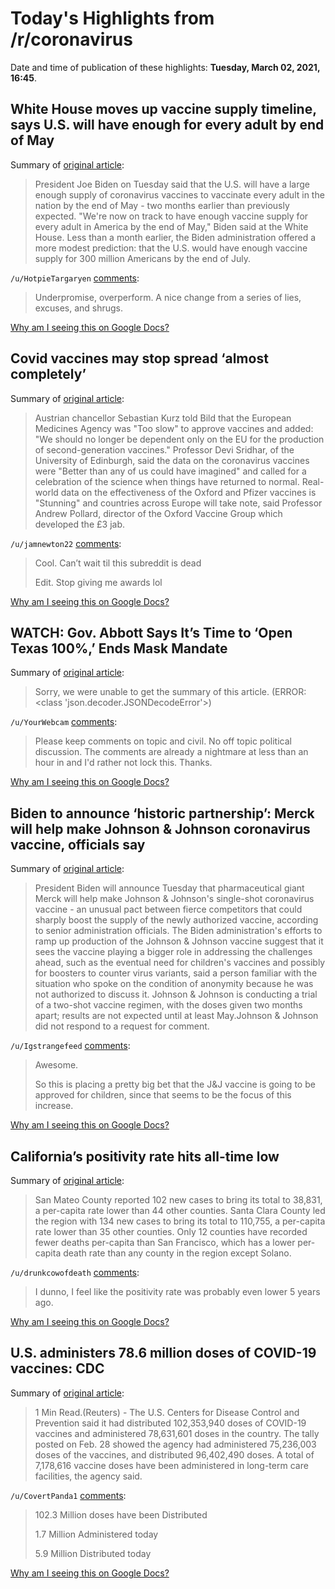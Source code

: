# Today's Highlights from /r/coronavirus

Date and time of publication of these highlights: **Tuesday, March 02, 2021, 16:45**.

## White House moves up vaccine supply timeline, says U.S. will have enough for every adult by end of May

Summary of [original article](https://www.cnbc.com/2021/03/02/white-house-moves-up-vaccine-supply-timeline-says-us-will-have-enough-for-every-adult-by-end-of-may.html):

> President Joe Biden on Tuesday said that the U.S. will have a large enough supply of coronavirus vaccines to vaccinate every adult in the nation by the end of May - two months earlier than previously expected. "We're now on track to have enough vaccine supply for every adult in America by the end of May," Biden said at the White House. Less than a month earlier, the Biden administration offered a more modest prediction: that the U.S. would have enough vaccine supply for 300 million Americans by the end of July.

`/u/HotpieTargaryen` [comments](https://www.reddit.com/r/Coronavirus/comments/lwd2xw/white_house_moves_up_vaccine_supply_timeline_says/):

> Underpromise, overperform. A nice change from a series of lies, excuses, and shrugs.

[Why am I seeing this on Google Docs?](https://docs.google.com/document/d/1Dc6We63vOXIZsc0op-Bt4abqkYjXzOigalQqFxmvvbM/edit?usp=sharing)

## Covid vaccines may stop spread ‘almost completely’

Summary of [original article](https://www.standard.co.uk/news/health/covid-vaccine-results-public-health-england-b921793.html):

> Austrian chancellor Sebastian Kurz told Bild that the European Medicines Agency was "Too slow" to approve vaccines and added: "We should no longer be dependent only on the EU for the production of second-generation vaccines." Professor Devi Sridhar, of the University of Edinburgh, said the data on the coronavirus vaccines were "Better than any of us could have imagined" and called for a celebration of the science when things have returned to normal. Real-world data on the effectiveness of the Oxford and Pfizer vaccines is "Stunning" and countries across Europe will take note, said Professor Andrew Pollard, director of the Oxford Vaccine Group which developed the £3 jab.

`/u/jamnewton22` [comments](https://www.reddit.com/r/Coronavirus/comments/lw1q38/covid_vaccines_may_stop_spread_almost_completely/):

> Cool. Can’t wait til this subreddit is dead
> 
> Edit. Stop giving me awards lol

[Why am I seeing this on Google Docs?](https://docs.google.com/document/d/1Dc6We63vOXIZsc0op-Bt4abqkYjXzOigalQqFxmvvbM/edit?usp=sharing)

## WATCH: Gov. Abbott Says It’s Time to ‘Open Texas 100%,’ Ends Mask Mandate

Summary of [original article](https://www.nbcdfw.com/news/local/texas-news/abbott-to-make-statewide-announcement-tuesday-in-lubbock/2567387/):

> Sorry, we were unable to get the summary of this article. (ERROR: <class 'json.decoder.JSONDecodeError'>)

`/u/YourWebcam` [comments](https://www.reddit.com/r/Coronavirus/comments/lwaz05/watch_gov_abbott_says_its_time_to_open_texas_100/):

> Please keep comments on topic and civil. No off topic political discussion. The comments are already a nightmare at less than an hour in and I'd rather not lock this. Thanks.

[Why am I seeing this on Google Docs?](https://docs.google.com/document/d/1Dc6We63vOXIZsc0op-Bt4abqkYjXzOigalQqFxmvvbM/edit?usp=sharing)

## Biden to announce ‘historic partnership’: Merck will help make Johnson & Johnson coronavirus vaccine, officials say

Summary of [original article](https://www.washingtonpost.com/health/2021/03/02/merck-johnson-and-johnson-covid-vaccine-partnership/):

> President Biden will announce Tuesday that pharmaceutical giant Merck will help make Johnson & Johnson's single-shot coronavirus vaccine - an unusual pact between fierce competitors that could sharply boost the supply of the newly authorized vaccine, according to senior administration officials. The Biden administration's efforts to ramp up production of the Johnson & Johnson vaccine suggest that it sees the vaccine playing a bigger role in addressing the challenges ahead, such as the eventual need for children's vaccines and possibly for boosters to counter virus variants, said a person familiar with the situation who spoke on the condition of anonymity because he was not authorized to discuss it. Johnson & Johnson is conducting a trial of a two-shot vaccine regimen, with the doses given two months apart; results are not expected until at least May.Johnson & Johnson did not respond to a request for comment.

`/u/Igstrangefeed` [comments](https://www.reddit.com/r/Coronavirus/comments/lw1f0f/biden_to_announce_historic_partnership_merck_will/):

> Awesome. 
> 
> So this is placing a pretty big bet that the J&J vaccine is going to be approved for children, since that seems to be the focus of this increase.

[Why am I seeing this on Google Docs?](https://docs.google.com/document/d/1Dc6We63vOXIZsc0op-Bt4abqkYjXzOigalQqFxmvvbM/edit?usp=sharing)

## California’s positivity rate hits all-time low

Summary of [original article](https://www.eastbaytimes.com/2021/03/02/coronavirus-californias-positivity-rate-hits-all-time-low/):

> San Mateo County reported 102 new cases to bring its total to 38,831, a per-capita rate lower than 44 other counties. Santa Clara County led the region with 134 new cases to bring its total to 110,755, a per-capita rate lower than 35 other counties. Only 12 counties have recorded fewer deaths per-capita than San Francisco, which has a lower per-capita death rate than any county in the region except Solano.

`/u/drunkcowofdeath` [comments](https://www.reddit.com/r/Coronavirus/comments/lw6e7v/californias_positivity_rate_hits_alltime_low/):

> I dunno, I feel like the positivity rate was probably even lower 5 years ago.

[Why am I seeing this on Google Docs?](https://docs.google.com/document/d/1Dc6We63vOXIZsc0op-Bt4abqkYjXzOigalQqFxmvvbM/edit?usp=sharing)

## U.S. administers 78.6 million doses of COVID-19 vaccines: CDC

Summary of [original article](https://www.reuters.com/article/us-health-coronavirus-usa-cdc/us-administers-786-million-doses-of-covid-19-vaccines-cdc-idUSKCN2AU2DA):

> 1 Min Read.(Reuters) - The U.S. Centers for Disease Control and Prevention said it had distributed 102,353,940 doses of COVID-19 vaccines and administered 78,631,601 doses in the country. The tally posted on Feb. 28 showed the agency had administered 75,236,003 doses of the vaccines, and distributed 96,402,490 doses. A total of 7,178,616 vaccine doses have been administered in long-term care facilities, the agency said.

`/u/CovertPanda1` [comments](https://www.reddit.com/r/Coronavirus/comments/lwadbe/us_administers_786_million_doses_of_covid19/):

> 102.3 Million doses have been Distributed
> 
> 1.7 Million Administered today
> 
> 5.9 Million Distributed today

[Why am I seeing this on Google Docs?](https://docs.google.com/document/d/1Dc6We63vOXIZsc0op-Bt4abqkYjXzOigalQqFxmvvbM/edit?usp=sharing)

